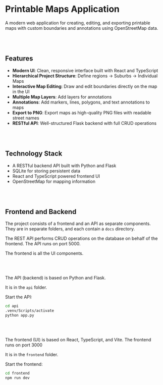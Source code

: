 # Printable Maps Application

A modern web application for creating, editing, and exporting printable maps with custom boundaries and annotations using OpenStreetMap data.

</br></br>


## Features

- **Modern UI**: Clean, responsive interface built with React and TypeScript
- **Hierarchical Project Structure**: Define regions → Suburbs → Individual Maps
- **Interactive Map Editing**: Draw and edit boundaries directly on the map in the UI
- **Multiple Map Layers**: Add layers for annotations
- **Annotations**: Add markers, lines, polygons, and text annotations to maps
- **Export to PNG**: Export maps as high-quality PNG files with readable street names
- **RESTful API**: Well-structured Flask backend with full CRUD operations

</br></br>


## Technology Stack

* A RESTful backend API built with Python and Flask
* SQLite for storing persistent data
* React and TypeScript powered frontend UI
* OpenStreetMap for mapping information

</br></br>


## Frontend and Backend

The project consists of a frontend and an API as separate components. They are in separate folders, and each contain a `docs` directory.

The REST API performs CRUD operations on the database on behalf of the frontend. The API runs on port 5000.

The frontend is all the UI components.

</br></br>


The API (backend) is based on Python and Flask.

It is in the `api` folder.

Start the API:

```bash
cd api
.venv/Scripts/activate
python app.py
```

</br></br>


The frontend (UI) is based on React, TypeScript, and Vite. The frontend runs on port 3000

It is in the `frontend` folder.

Start the frontend:

```bash
cd frontend
npm run dev
```

</br></br>

